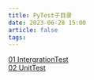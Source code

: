 ```yaml
---
title: PyTest子目录
date: 2023-06-28 15:00
article: false
tags:
---
```


[01 IntergrationTest](01%20IntergrationTest)  
[02 UnitTest](02%20UnitTest)
